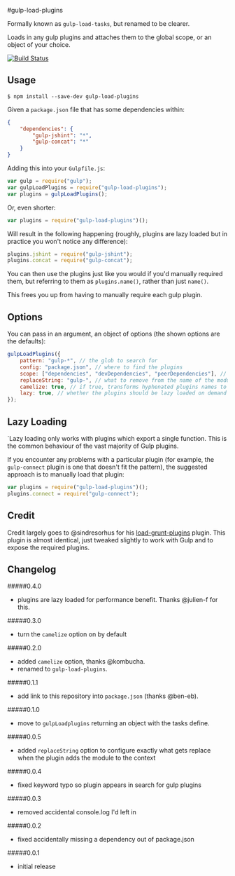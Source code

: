 #gulp-load-plugins

Formally known as `gulp-load-tasks`, but renamed to be clearer.

Loads in any gulp plugins and attaches them to the global scope, or an object of your choice.

[![Build Status](https://travis-ci.org/jackfranklin/gulp-load-plugins.png)](https://travis-ci.org/jackfranklin/gulp-load-plugins)

## Usage

```
$ npm install --save-dev gulp-load-plugins
```

Given a `package.json` file that has some dependencies within:

```json
{
    "dependencies": {
        "gulp-jshint": "*",
        "gulp-concat": "*"
    }
}
```

Adding this into your `Gulpfile.js`:

```js
var gulp = require("gulp");
var gulpLoadPlugins = require("gulp-load-plugins");
var plugins = gulpLoadPlugins();
```

Or, even shorter:

```js
var plugins = require("gulp-load-plugins")();
```

Will result in the following happening (roughly, plugins are lazy loaded but in practice you won't notice any difference):

```js
plugins.jshint = require("gulp-jshint");
plugins.concat = require("gulp-concat");
```

You can then use the plugins just like you would if you'd manually required them, but referring to them as `plugins.name()`, rather than just `name()`.

This frees you up from having to manually require each gulp plugin.

## Options

You can pass in an argument, an object of options (the shown options are the defaults):

```js
gulpLoadPlugins({
    pattern: "gulp-*", // the glob to search for
    config: "package.json", // where to find the plugins
    scope: ["dependencies", "devDependencies", "peerDependencies"], // which keys in the config to look within
    replaceString: "gulp-", // what to remove from the name of the module when adding it to the context
    camelize: true, // if true, transforms hyphenated plugins names to camel case
    lazy: true, // whether the plugins should be lazy loaded on demand
});
```


## Lazy Loading

`Lazy loading only works with plugins which export a single function. This is the common behaviour of the vast majority of Gulp plugins.

If you encounter any problems with a particular plugin (for example, the `gulp-connect` plugin is one that doesn't fit the pattern), the suggested approach is to manually load that plugin:

```js
var plugins = require("gulp-load-plugins")();
plugins.connect = require("gulp-connect");
```

## Credit

Credit largely goes to @sindresorhus for his [load-grunt-plugins](https://github.com/sindresorhus/load-grunt-tasks) plugin. This plugin is almost identical, just tweaked slightly to work with Gulp and to expose the required plugins.

## Changelog

#####0.4.0
- plugins are lazy loaded for performance benefit. Thanks @julien-f for this.

#####0.3.0
- turn the `camelize` option on by default

#####0.2.0
- added `camelize` option, thanks @kombucha.
- renamed to `gulp-load-plugins`.

#####0.1.1
- add link to this repository into `package.json` (thanks @ben-eb).

#####0.1.0
- move to `gulpLoadplugins` returning an object with the tasks define.

#####0.0.5
- added `replaceString` option to configure exactly what gets replace when the plugin adds the module to the context

#####0.0.4
- fixed keyword typo so plugin appears in search for gulp plugins

#####0.0.3
- removed accidental console.log I'd left in

#####0.0.2
- fixed accidentally missing a dependency out of package.json

#####0.0.1
- initial release



